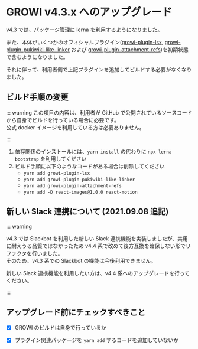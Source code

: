 # GROWI v4.3.x へのアップグレード

v4.3 では、パッケージ管理に lerna を利用するようになりました。

<!-- textlint-disable weseek/sentence-length -->
また、本体がいくつかのオフィシャルプラグイン([growi-plugin-lsx](https://github.com/growilabs/growi-plugin-lsx), [growi-plugin-pukiwiki-like-linker](https://github.com/growilabs/growi-plugin-pukiwiki-like-linker) および [growi-plugin-attachment-refs](https://github.com/growilabs/growi-plugin-attachment-refs))を初期状態で含むようになりました。
<!-- textlint-enable weseek/sentence-length -->  
それに伴って、利用者側で上記プラグインを追加してビルドする必要がなくなりました。


## ビルド手順の変更

::: warning
この項目の内容は、利用者が GitHub で公開されているソースコードから自身でビルドを行っている場合に必要です。  
公式 docker イメージを利用している方は必要ありません。  

:::

1. 依存関係のインストールには、`yarn install` の代わりに `npx lerna bootstrap` を利用してください
1. ビルド手順に以下のようなコードがある場合は削除してください
    - `yarn add growi-plugin-lsx`
    - `yarn add growi-plugin-pukiwiki-like-linker`
    - `yarn add growi-plugin-attachment-refs`
    - `yarn add -D react-images@1.0.0 react-motion`


## 新しい Slack 連携について (2021.09.08 追記)

::: warning

v4.3 では Slackbot を利用した新しい Slack 連携機能を実装しましたが、実用に耐えうる品質ではなかったため v4.4 系で改めて後方互換を確保しない形でリファクタを行いました。  
そのため、v4.3 系での Slackbot の機能は今後利用できません。

新しい Slack 連携機能を利用したい方は、v4.4 系へのアップグレードを行ってください。

:::

## アップグレード前にチェックすべきこと

- [x] GROWI のビルドは自身で行っているか
- [x] プラグイン関連パッケージを `yarn add` するコードを追加していないか

